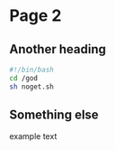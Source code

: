 # Page 2

## Another heading

```bash
#!/bin/bash
cd /god
sh noget.sh

```


## Something else


example text